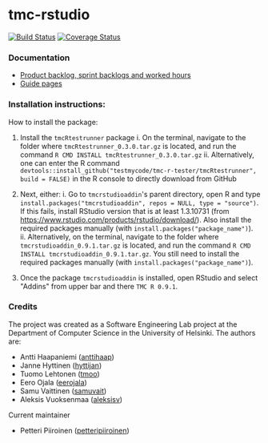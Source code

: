 # tmc-rstudio

[![Build Status](https://travis-ci.org/RTMC/tmc-rstudio.svg?branch=master)](https://travis-ci.org/RTMC/tmc-rstudio)
[![Coverage Status](https://coveralls.io/repos/github/RTMC/tmc-rstudio/badge.svg?branch=master)](https://coveralls.io/github/RTMC/tmc-rstudio?branch=master)

### Documentation

* [Product backlog, sprint backlogs and worked hours](https://docs.google.com/spreadsheets/d/1uS8EfZtXFUFsn7fuUvls3LqDM_Vpn82c1zXXGLNh6ws/)
* [Guide pages](https://rtmc.github.io)

### Installation instructions:


How to install the package: 

1. Install the `tmcRtestrunner` package
   i. On the terminal, navigate to the folder where `tmcRtestrunner_0.3.0.tar.gz` is located,
   and run the command `R CMD INSTALL tmcRtestrunner_0.3.0.tar.gz`
   ii. Alternatively, one can enter the R command 
   `devtools::install_github("testmycode/tmc-r-tester/tmcRtestrunner", build = FALSE)` in the R console
   to directly download from GitHub

2. Next, either:
   i. Go to `tmcrstudioaddin`'s parent directory, open R and type 
   `install.packages("tmcrstudioaddin", repos = NULL, type = "source")`.
   If this fails, install RStudio version that is at least 1.3.10731 (from
   https://www.rstudio.com/products/rstudio/download/).
   Also install the required packages manually (with `install.packages("package_name")`).
   ii. Alternatively, on the terminal, navigate to the folder where `tmcrstudioaddin_0.9.1.tar.gz` is located,
   and run the command `R CMD INSTALL tmcrstudioaddin_0.9.1.tar.gz`. You still
   need to install the required packages manually (with `install.packages("package_name")`).

3. Once the package `tmcrstudioaddin` is installed, open RStudio and select "Addins" from upper bar and there
   `TMC R 0.9.1`.

### Credits


The project was created as a Software Engineering Lab project at the Department of Computer Science in
the University of Helsinki. The authors are:

* Antti Haapaniemi ([anttihaap](https://github.com/anttihaap))
* Janne Hyttinen ([hyttijan](https://github.com/hyttijan))
* Tuomo Lehtonen ([tmoo](https://github.com/tmoo))
* Eero Ojala ([eerojala](https://github.com/eerojala))
* Samu Vaittinen ([samuvait](https://github.com/samuvait))
* Aleksis Vuoksenmaa ([aleksisv](https://github.com/aleksisv))

Current maintainer

* Petteri Piiroinen ([petteripiiroinen](https://github.com/petteripiiroinen))
